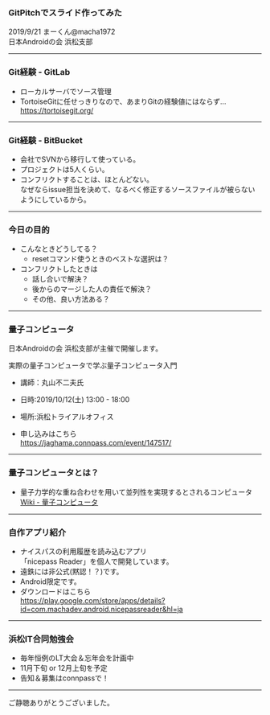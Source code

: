 ### GitPitchでスライド作ってみた


2019/9/21 まーくん@macha1972  
日本Androidの会 浜松支部

---

### Git経験 - GitLab
- ローカルサーバでソース管理  
- TortoiseGitに任せっきりなので、あまりGitの経験値にはならず...  
https://tortoisegit.org/

---

### Git経験 - BitBucket
- 会社でSVNから移行して使っている。  
- プロジェクトは5人くらい。  
- コンフリクトすることは、ほとんどない。  
なぜならissue担当を決めて、なるべく修正するソースファイルが被らないようにしているから。  

---

### 今日の目的
- こんなときどうしてる？
  - resetコマンド使うときのベストな選択は？
- コンフリクトしたときは
  - 話し合いで解決？
  - 後からのマージした人の責任で解決？
  - その他、良い方法ある？

---

### 量子コンピュータ
日本Androidの会 浜松支部が主催で開催します。

実際の量子コンピュータで学ぶ量子コンピュータ入門
- 講師：丸山不二夫氏  
- 日時:2019/10/12(土) 13:00 - 18:00
- 場所:浜松トライアルオフィス

- 申し込みはこちら  
https://jaghama.connpass.com/event/147517/

---

### 量子コンピュータとは？
- 量子力学的な重ね合わせを用いて並列性を実現するとされるコンピュータ  
[Wiki - 量子コンピュータ](https://ja.wikipedia.org/wiki/%E9%87%8F%E5%AD%90%E3%82%B3%E3%83%B3%E3%83%94%E3%83%A5%E3%83%BC%E3%82%BF)

---

### 自作アプリ紹介
- ナイスパスの利用履歴を読み込むアプリ  
「nicepass Reader」を個人で開発しています。  
- 遠鉄には非公式(黙認！？)です。  
- Android限定です。
- ダウンロードはこちら  
https://play.google.com/store/apps/details?id=com.machadev.android.nicepassreader&hl=ja

---

### 浜松IT合同勉強会
- 毎年恒例のLT大会＆忘年会を計画中
- 11月下旬 or 12月上旬を予定
- 告知＆募集はconnpassで！

---

ご静聴ありがとうございました。


